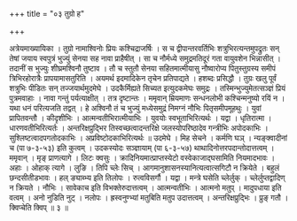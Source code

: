 +++
title = "०३ तुग्रो ह"

+++

अत्रेयमाख्यायिका । तुग्रो नामाश्विनोः प्रियः कश्चिद्राजर्षिः । स च द्वीपान्तरवर्तिभिः शत्रुभिरत्यन्तमुपद्रुतः सन् तेषां जयाय स्वपुत्रं भुज्युं सेनया सह नावा प्राहैषीत् । सा च नौर्मध्ये समुद्रमतिदूरं गता वायुवशेन भिन्नासीत् । तदानीं स भुज्युः शीघ्रमश्विनौ तुष्टाव । तौ च स्तुतौ सेनया सहितमात्मीयासु नौष्वारोप्य पितुस्तुग्रस्य समीपं त्रिभिरहोरात्रैः प्रापयामासतुरिति । अयमर्थ इदमादिकेन तृचेन प्रतिपाद्यते । हशब्दः प्रसिद्धौ । तुग्रः खलु पूर्वं शत्रुभिः पीडितः सन् तज्जयार्थमुदमेघे । उदकैर्मिह्यते सिच्यत इत्युदकमेघः समुद्रः । तस्मिन्भुज्युमेतत्सञ्ज्ञं प्रियं पुत्रमवाहाः । नावा गन्तुं पर्यत्याक्षीत् । तत्र दृष्टान्तः । ममृवान् म्रियमाणः सन्धनलोभी कश्चिन्मनुष्यो रयिं न । यथा धनं परित्यजति तद्वत् । हे अश्विनौ तं च भुज्युं मध्येसमुद्रं निमग्नं नौभिः पितृसमीपमूहथुः । युवां प्रापितवन्तौ । कीदृशीभिः । आत्मन्वतीभिरात्मीयाभिः । युवयोः स्वभूताभिरित्यर्थः । यद्वा । धृतिरात्मा । धारणवतीभिरित्यर्तः । अन्तरिक्षप्रुद्भिर तिस्वच्छत्वादन्तरिक्षे जलस्योपरिष्ठादेव गन्त्रीभिः अपोदकाभिः । सुश्लिष्टत्वादपगतोदकाभिः । अप्रविष्टोदकाभिरित्यर्थः ॥ उदमेघे । मिह सेचने । कर्मणि घञ् । न्यङ्क्वादीनां च (पा ७-३-५३) इति कुत्वम् । उदकस्योदः सञ्ज्ञायाम् (पा ६-३-५७) थाथादिनोत्तरपदान्तोदात्तत्वम् । ममृवान् । मृङ् प्राणत्यागे । लिटः क्वसुः । क्रादिनियमात्प्राप्तस्येटो वस्वेकाजाद्घसामिति नियमादभावः । अहाः । ओहाक् त्यागे । लुङि । तिपि च्लेः सिच् । आगमानुशासनस्यानित्यत्वात्सगिटौ न क्रियेते । बहुलं छन्दसीतीडभावः । हल् ङ्याब्भ्य इति तिलोपः । रुत्वविसर्गौ । यद्वा । मन्त्रे घसेति च्लेर्लुक् । च्लेर्लुप्तद्वादिण् न क्रियते । नौभिः । सावेकाच इति विभक्तेरुदात्तत्वम् । आत्मन्वतीभिः । आत्मनो मतुप् । मादुपधाया इति वत्वम् । अनो नुडिति नुट् । नलोपः । ह्रस्वनुण्भ्यां मतुबिति मतुप उदात्तत्वम् । अन्तरिक्षप्रुद्भिः । प्रुङ् गतौ । क्विप्चेति क्विप् ॥ ३ ॥